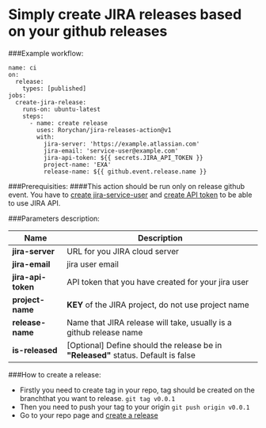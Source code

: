 # Simply create JIRA releases based on your github releases

###Example workflow:
```
name: ci
on:
  release:
    types: [published]
jobs:
  create-jira-release:
    runs-on: ubuntu-latest
    steps:
      - name: create release
        uses: Rorychan/jira-releases-action@v1
        with:
          jira-server: 'https://example.atlassian.com'
          jira-email: 'service-user@example.com'
          jira-api-token: ${{ secrets.JIRA_API_TOKEN }}
          project-name: 'EXA'
          release-name: ${{ github.event.release.name }}
```
###Prerequisities:
####This action should be run only on release github event.
You have to [create jira-service-user](https://community.atlassian.com/t5/Jira-Align-articles/Creating-a-Jira-Service-Account-with-Groups-and-Permission/ba-p/1605547) and [create API token](https://support.atlassian.com/atlassian-account/docs/manage-api-tokens-for-your-atlassian-account/) to be able to use JIRA API.


###Parameters description:

| Name | Description |
|----|----|
|**jira-server**|URL for you JIRA cloud server|
|**jira-email**|jira user email|
|**jira-api-token**|API token that you have created for your jira user|
|**project-name**|**KEY** of the JIRA project, do not use project name|
|**release-name**|Name that JIRA release will take, usually is a github release name|
|**is-released**|[Optional] Define should the release be in **"Released"**  status. Default is false|

###How to create a release:

- Firstly you need to create tag in your repo, tag should be created on the branchthat you want to release.
```git tag v0.0.1```
- Then you need to push your tag to your origin ```git push origin v0.0.1```
- Go to your repo page and [create a release](https://docs.github.com/en/repositories/releasing-projects-on-github/managing-releases-in-a-repository)